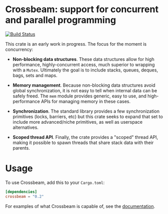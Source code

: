# Crossbeam: support for concurrent and parallel programming

[![Build Status](https://travis-ci.org/crossbeam-rs/crossbeam.svg?branch=master)](https://travis-ci.org/crossbeam-rs/crossbeam)

This crate is an early work in progress. The focus for the moment is
concurrency:

- **Non-blocking data structures**. These data structures allow for high
performance, highly-concurrent access, much superior to wrapping with a
`Mutex`. Ultimately the goal is to include stacks, queues, deques, bags, sets
and maps.

- **Memory management**. Because non-blocking data structures avoid global
synchronization, it is not easy to tell when internal data can be safely
freed. The `mem` module provides generic, easy to use, and high-performance APIs
for managing memory in these cases.

- **Synchronization**. The standard library provides a few synchronization
primitives (locks, barriers, etc) but this crate seeks to expand that set to
include more advanced/niche primitives, as well as userspace alternatives.

- **Scoped thread API**. Finally, the crate provides a "scoped" thread API,
making it possible to spawn threads that share stack data with their parents.

# Usage

To use Crossbeam, add this to your `Cargo.toml`:

```toml
[dependencies]
crossbeam = "0.2"
```

For examples of what Crossbeam is capable of, see the
[documentation][docs].

[docs]: https://docs.rs/crate/crossbeam/
